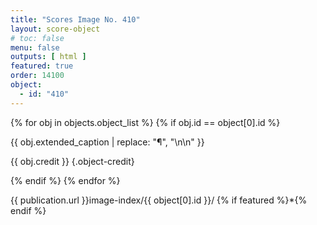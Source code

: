 ```yaml
---
title: "Scores Image No. 410"
layout: score-object
# toc: false
menu: false
outputs: [ html ]
featured: true
order: 14100
object:
  - id: "410"
---
```


{% for obj in objects.object_list %}
{% if obj.id == object[0].id %}

{{ obj.extended_caption | replace: "¶", "\n\n" }}

{{ obj.credit }} {.object-credit}

{% endif %}
{% endfor %}

<div class="object-credit object-url is-print-only">

{{ publication.url }}image-index/{{ object[0].id }}/ {% if featured %}*{% endif %}

</div>
